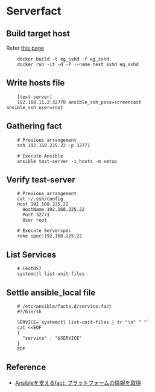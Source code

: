 # Serverfact

## Build target host

Refer [this page](https://docs.docker.com/engine/examples/running_ssh_service/)

		docker build -t eg_sshd -f eg_sshd.
		docker run -it -d -P --name test_sshd eg_sshd

## Write hosts file

		[test-server]
		192.168.11.2:32770 ansible_ssh_pass=screencast ansible_ssh_user=root

## Gathering fact

		# Previous arrangement
		ssh 192.168.225.22 -p 32771

		# Execute Ansible
		ansible test-server -i hosts -m setup

## Verify test-server

		# Previous arrangement
		cat ~/.ssh/config
		Host 192.168.225.22
		  HostName 192.168.225.22
		  Port 32771
		  User root

		# Execute Serverspec
		rake spec:192.168.225.22

## List Services

		# CentOS7
		systemctl list-unit-files

## Settle ansible_local file

		# /etc/ansible/facts.d/service.fact 
		#!/bin/sh
		
		SERVICE=`systemctl list-unit-files | tr "\n" " "`
		cat <<EOF
		{
		  "service" : "$SERVICE"
		}
		EOF

## Reference

- [Ansibleを支えるfact: プラットフォームの情報を取得](http://tdoc.info/blog/2013/08/23/ansible_fact.html)
